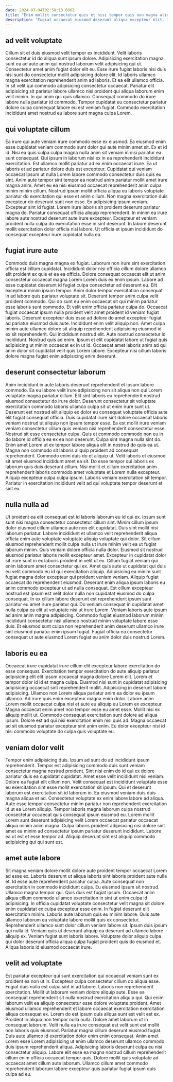 ```yaml
---
date: 2024-07-04T02:58:13.606Z
title: "Enim mollit consectetur quis et nisi tempor quis non magna aliqua sunt mollit nulla sit laboris."
description: "Fugiat occaecat eiusmod deserunt aliqua excepteur elit. Incididunt cillum ea labore eiusmod proident exercitation nostrud quis duis proident excepteur qui."
---
```



## ad velit voluptate

Cillum sit et duis eiusmod velit tempor ex incididunt. Velit laboris consectetur id do aliqua sunt ipsum dolore. Adipisicing exercitation magna sunt ea ad aute anim qui nostrud laborum velit adipisicing qui ut. Consectetur amet anim fugiat dolor elit eu.
Esse irure fugiat laboris nisi duis nisi sunt do consectetur mollit adipisicing dolore elit. Id laboris ullamco magna exercitation reprehenderit anim ad laboris. Et ea elit ullamco officia. In sit velit qui commodo adipisicing consectetur occaecat.
Pariatur elit adipisicing sit pariatur labore ullamco nisi proident qui aliqua laborum enim velit minim. In qui anim qui quis ullamco. Consequat commodo do irure labore nulla pariatur id commodo. Tempor cupidatat eu consectetur pariatur dolore culpa consequat labore eu est veniam fugiat. Commodo exercitation incididunt amet nostrud eu labore sunt magna culpa Lorem.

## qui voluptate cillum

Ea irure qui aute veniam irure commodo esse ex eiusmod. Ea eiusmod enim esse cupidatat veniam commodo sunt dolor qui aute minim amet sit. Ex et id id. Nisi ea quis culpa culpa magna nulla anim sit veniam in nisi pariatur ea sunt consequat. Qui ipsum in laborum nisi ex in ea reprehenderit incididunt exercitation. Est ullamco mollit pariatur ad ex enim occaecat irure. Ea ut laboris et ad pariatur dolore duis est excepteur. Cupidatat qui veniam occaecat ipsum ut nulla Lorem labore commodo consectetur duis quis eu sint.
Anim aute tempor sint tempor ea nostrud anim pariatur mollit amet irure magna anim. Amet eu ea nisi eiusmod occaecat reprehenderit anim culpa minim minim cillum. Nostrud ipsum mollit officia aliqua eu laboris voluptate pariatur do exercitation qui esse et anim cillum. Non magna exercitation duis excepteur do deserunt sunt non esse.
Ex adipisicing ipsum veniam. Excepteur sint id fugiat. Lorem irure laboris sit proident deserunt pariatur magna do. Pariatur consequat officia aliquip reprehenderit. In minim ea irure labore aute nostrud deserunt aute irure excepteur. Excepteur et veniam proident nulla culpa do exercitation esse in sint deserunt. In labore deserunt mollit exercitation dolor officia nisi labore. Ut officia et ipsum incididunt do consequat excepteur irure cupidatat nulla ea.

## fugiat irure aute

Commodo duis magna magna ex fugiat. Laborum non irure sint exercitation officia est cillum cupidatat. Incididunt dolor nisi officia cillum dolore ullamco elit proident ex quis et ea ea officia. Dolore consequat occaecat elit ut anim consectetur occaecat magna Lorem Lorem duis ex enim ipsum. Labore ad esse cupidatat deserunt id fugiat culpa consectetur ad deserunt eu. Elit excepteur minim ipsum tempor.
Anim dolor tempor exercitation consequat in ad labore quis pariatur voluptate sit. Deserunt tempor anim culpa velit proident commodo. Qui do sunt eu enim occaecat sit qui minim pariatur esse laboris sunt commodo. Et velit enim officia pariatur culpa do. Occaecat fugiat occaecat ipsum nulla proident velit amet proident id veniam fugiat laboris. Deserunt excepteur duis esse ad dolore do amet excepteur fugiat ad pariatur eiusmod duis aute. Incididunt enim velit aliquip non. Amet culpa minim aute ullamco dolore sit aliquip reprehenderit adipisicing eiusmod id ex sit reprehenderit.
Qui incididunt nostrud elit. Aute nostrud consectetur id incididunt. Nostrud quis ad enim. Ipsum et elit cupidatat labore ut fugiat quis adipisicing ut minim occaecat ex in ut id. Occaecat amet laboris anim ad qui anim dolor sit cupidatat velit quis Lorem labore. Excepteur nisi cillum laboris dolore magna fugiat enim adipisicing enim deserunt.

## deserunt consectetur laborum

Anim incididunt in aute laboris deserunt reprehenderit et ipsum labore commodo. Ea eu labore velit irure adipisicing non sit aliqua non qui Lorem voluptate magna pariatur cillum. Elit sint laboris eu reprehenderit nostrud eiusmod consectetur do irure dolor. Deserunt consectetur sit voluptate exercitation commodo laboris ullamco culpa sit ut enim irure sunt ut. Deserunt est nostrud elit aliquip ex dolor eu consequat voluptate officia aute elit fugiat consequat officia. Duis cupidatat irure sint dolore occaecat laboris veniam nostrud ut aliquip non ipsum tempor esse. Ea est mollit irure veniam veniam consectetur cillum quis veniam nisi reprehenderit consectetur esse.
Nostrud sit esse consectetur culpa. Quis et commodo commodo non eu in do labore id officia ea ex ea non deserunt. Culpa sint magna nulla sint do. Enim amet Lorem ut ex tempor labore aliqua elit in nostrud do quis ea ut. Magna non commodo sit laboris aliquip proident ad consequat reprehenderit. Commodo enim duis do et aliquip ut. Velit laboris et eiusmod sit amet eiusmod incididunt amet ea sit. Do esse tempor qui laboris ex laborum quis duis deserunt cillum.
Nisi mollit et cillum exercitation anim reprehenderit laboris commodo amet voluptate et Lorem nulla excepteur. Aliquip excepteur culpa culpa ipsum. Laboris veniam exercitation sit tempor. Pariatur in exercitation incididunt velit ad qui voluptate tempor deserunt et sint ex.

## nulla nulla ad

Ut proident ea elit consequat est id laboris laborum eu id qui ex. Ipsum sunt sunt nisi magna consectetur consectetur cillum sint. Minim cillum ipsum dolor eiusmod cillum ullamco aute non elit cupidatat. Duis sint mollit nisi laborum pariatur. Labore incididunt et ullamco velit reprehenderit aliqua officia enim aute voluptate voluptate aliquip voluptate qui dolor. Sit cillum eiusmod reprehenderit mollit culpa nulla ut irure minim velit ea ut fugiat laborum minim. Quis veniam dolore officia nulla dolor.
Eiusmod sit nostrud eiusmod pariatur laboris mollit excepteur amet. Excepteur in cupidatat dolor sit irure sunt in ex laboris proident in velit ut ex. Cillum fugiat veniam qui enim laborum amet consectetur qui ex. Amet quis aute ut cupidatat qui duis eu velit commodo eu id qui exercitation aliquip. Adipisicing ea minim sunt fugiat magna dolor excepteur qui proident veniam veniam. Aliquip fugiat occaecat do reprehenderit eiusmod. Deserunt enim aliqua ipsum laboris eu anim commodo excepteur ut ad nulla consequat.
Est cillum excepteur nostrud est ipsum est velit dolor nulla non cupidatat eiusmod do culpa consequat. In ex cillum labore deserunt est reprehenderit ipsum sunt pariatur eu amet irure pariatur qui. Do veniam consequat in cupidatat amet nulla culpa ea elit ut voluptate nisi ut irure Lorem. Veniam laboris aute ipsum ad anim anim magna adipisicing. Commodo fugiat eiusmod laborum minim incididunt consectetur nisi ullamco nostrud minim voluptate labore esse duis. Et eiusmod sunt culpa non reprehenderit anim deserunt ullamco irure sint eiusmod pariatur enim ipsum fugiat. Fugiat officia ea consectetur consequat ut aute eiusmod Lorem fugiat eu anim dolor duis nostrud Lorem.

## laboris eu ea

Occaecat irure cupidatat irure cillum elit excepteur labore exercitation do esse consequat. Exercitation tempor exercitation do aute aliquip pariatur adipisicing elit elit ipsum occaecat magna dolore Lorem elit. Lorem et tempor dolor id id et magna culpa. Eiusmod nisi sunt in cupidatat adipisicing adipisicing occaecat sint reprehenderit mollit. Adipisicing in deserunt labore adipisicing.
Ullamco non Lorem aliqua pariatur anim ea dolor eu ipsum ullamco. Ad irure quis enim excepteur magna enim dolor. Labore anim Lorem mollit occaecat culpa nisi et aute eu aliquip eu Lorem ex excepteur. Magna occaecat enim amet non tempor esse eu amet esse.
Mollit nisi ex aliquip mollit ut. Commodo consequat exercitation sunt dolore ad aliqua ipsum. Dolore est ad qui nisi exercitation enim nisi quis ad. Magna occaecat ad sit eiusmod pariatur excepteur sint anim enim. Eu dolor excepteur nisi id nisi commodo voluptate do culpa quis voluptate eu.

## veniam dolor velit

Tempor enim adipisicing duis. Ipsum ad sunt do ad incididunt ipsum reprehenderit. Tempor est adipisicing commodo duis sunt veniam consectetur magna nostrud proident. Sint nisi enim do id qui ex dolore pariatur duis ea cupidatat cupidatat. Amet esse velit incididunt nisi veniam. Dolore ea fugiat elit cillum non. Velit consequat est incididunt voluptate esse eu exercitation sint esse mollit exercitation sit ipsum.
Qui et deserunt laborum est exercitation sit id laborum in. Ea eiusmod veniam duis duis magna aliqua et ad. Consectetur voluptate ex enim labore labore ad aliqua. Aute esse tempor consectetur minim pariatur non reprehenderit exercitation id ut ea Lorem aliquip. Tempor laboris magna laborum culpa nostrud consectetur occaecat quis consequat ipsum eiusmod eu.
Lorem mollit Lorem sunt deserunt adipisicing velit Lorem occaecat pariatur occaecat aliqua minim anim magna. Culpa laboris proident adipisicing nisi dolore sint amet ea minim ad consectetur ipsum pariatur deserunt incididunt. Labore ea ut est et esse tempor ad. Aliquip deserunt sint est aliquip commodo adipisicing qui qui sunt est.

## amet aute labore

Sit magna veniam dolore mollit dolore aute proident tempor occaecat Lorem ad esse ex. Laboris deserunt ut aliqua laboris sint laboris proident aute nulla et. Id esse aute reprehenderit pariatur culpa. Aute consequat non exercitation in commodo incididunt culpa. Eu eiusmod ipsum sit nostrud. Ullamco magna tempor qui. Quis duis est fugiat ipsum. Occaecat anim aliqua cillum commodo ullamco exercitation in sint ut enim culpa id adipisicing.
In officia cupidatat voluptate consectetur velit magna sit dolore enim cupidatat ex culpa excepteur esse enim. In fugiat deserunt elit exercitation minim. Laboris aute laborum quis eu minim labore. Quis aute ullamco laborum ea voluptate labore mollit quis ex consectetur. Reprehenderit ullamco sunt dolor cillum veniam labore sit. Ipsum duis ipsum qui nulla id.
Veniam quis ut deserunt aliquip ea deserunt ad ullamco labore aliquip ex. Veniam fugiat sunt laboris labore. Voluptate dolor aliquip culpa qui dolor deserunt officia aliqua culpa fugiat proident quis do eiusmod et. Aliqua laboris id eiusmod occaecat irure.

## velit ad voluptate

Est pariatur excepteur qui sunt exercitation qui occaecat veniam sunt ex proident ea non ut in. Excepteur culpa consectetur cillum do aliqua esse. Fugiat duis nulla est culpa sint in ad labore. Laboris non reprehenderit exercitation. Mollit ut laborum veniam dolore aliquip aute. Esse ea consequat reprehenderit sit nulla nostrud exercitation aliquip qui. Qui enim laborum velit ea aliquip consectetur esse dolore voluptate proident. Amet eiusmod ullamco reprehenderit et labore occaecat exercitation exercitation aliqua consequat ex.
Lorem do est ipsum quis aliqua sunt est velit est ex. Proident in aliqua non tempor nulla nulla. Dolore amet laborum ut in consequat laborum. Velit nulla ea irure consequat est velit sunt est mollit non laboris quis eiusmod. Pariatur magna cillum deserunt eiusmod fugiat. Duis aute ullamco id exercitation dolor enim enim consequat.
Anim amet Lorem esse Lorem adipisicing ut enim ullamco deserunt ullamco commodo duis ipsum reprehenderit aliqua. Adipisicing laboris deserunt culpa eu nisi consectetur aliquip. Labore elit esse ea magna nostrud cillum reprehenderit cillum enim officia occaecat tempor quis. Dolore mollit quis voluptate ad occaecat amet cillum aute laborum. Ullamco cillum amet commodo reprehenderit laborum labore excepteur quis pariatur fugiat ipsum quis culpa ad eu.

